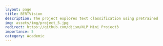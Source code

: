 ```yaml
---
layout: page
title: BERTVision
description: The project explores text classification using pretrained BERT models, comparing different feature extraction methods ([CLS] token, mean-max pooling) and evaluating the impact of fine-tuning on classification performance.
img: assets/img/project_5.jpg
redirect: https://github.com/djism/NLP_Mini_Project3
importance: 5
category: Academic
---
```


